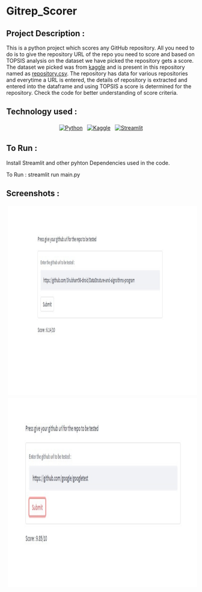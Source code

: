 # Gitrep_Scorer

## Project Description : 
This is a python project which scores any GitHub repository. All you need to do is to give the repository URL of the repo you need to score and based on TOPSIS analysis on the dataset we have picked the repository gets a score. The dataset we picked was from <a href="https://www.kaggle.com/">kaggle</a> and is present in this repository named as <a href="https://github.com/prateek11rai/Gitrep_Scorer/blob/main/repositories.csv">repository.csv</a>. The repository has data for various repositories and everytime a URL is entered, the details of repository is extracted and entered into the dataframe and using TOPSIS a score is determined for the repository. Check the code for better understanding of score criteria.

## Technology used : 

<p align="center">
 <a href="https://www.python.org/"><img src="https://img.shields.io/badge/Python-FFD43B?style=for-the-badge&logo=python&logoColor=blue" alt="Python" height="50" style="vertical-align:top; margin:4px"></a>
 <a href="https://www.kaggle.com/"> <img src="https://img.shields.io/badge/Kaggle-20BEFF?style=for-the-badge&logo=Kaggle&logoColor=white" alt="Kaggle" height="50" style="vertical-align:top; margin:4px"></a>
 <a href="https://streamlit.io/"> <img src="https://img.shields.io/badge/Streamlit-FF4B4B?style=for-the-badge&logo=Streamlit&logoColor=white" alt="Streamlit" height="50" style="vertical-align:top; margin:4px"></a>
</p>

## To Run :
<p>Install Streamlit and other pyhton Dependencies used in the code.</p>
<p>
To Run : streamlit run main.py
</p>

## Screenshots : 
<p align="center">
 <a ><img src="https://github.com/prateek11rai/Gitrep_Scorer/blob/main/Screenshot%202022-08-31%20002047.png" alt="Score-1" height="501" style="vertical-align:top; margin:4px"</a>
 <a ><img src="https://github.com/prateek11rai/Gitrep_Scorer/blob/main/Screenshot%202022-08-31%20002132.png" alt="Score-2" height="501" style="vertical-align:top; margin:4px"</a>
 
</p>
<br/>
